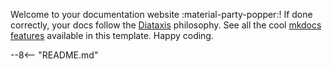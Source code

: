 Welcome to your documentation website :material-party-popper:! If done correctly, your docs follow the [Diataxis](https://diataxis.fr/) philosophy. See all the cool [mkdocs features](features.md) available in this template. Happy coding.

--8<-- "README.md"
